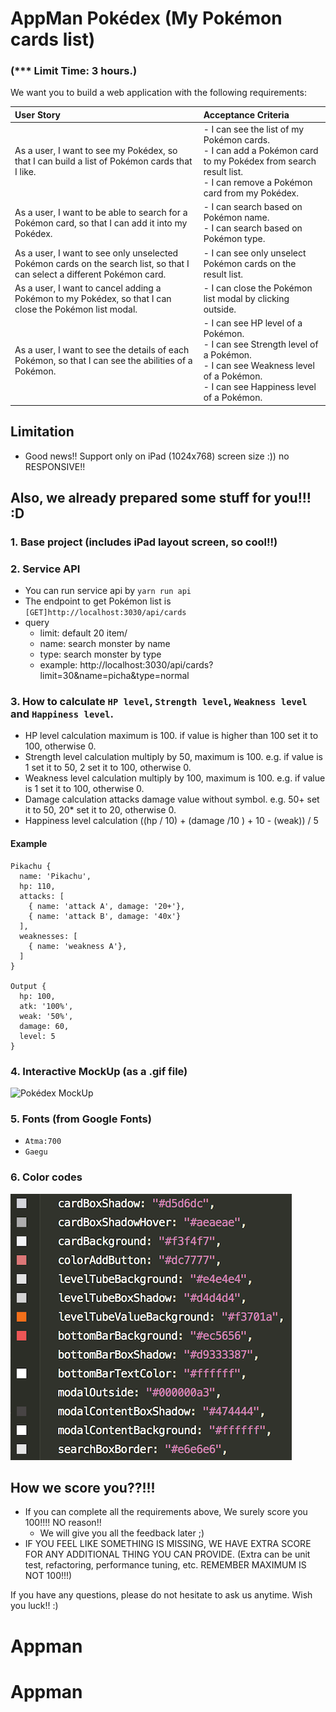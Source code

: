 # AppMan Pokédex (My Pokémon cards list)
### (*** Limit Time: 3 hours.)

We want you to build a web application with the following requirements:

| User Story | Acceptance Criteria |
|:---|:---|
|As a user, I want to see my Pokédex, so that I can build a list of Pokémon cards that I like.|- I can see the list of my Pokémon cards.<br>- I can add a Pokémon card to my Pokédex from search result list.<br>- I can remove a Pokémon card from my Pokédex.|
|As a user, I want to be able to search for a Pokémon card, so that I can add it into my Pokédex.|- I can search based on Pokémon name.<br>- I can search based on Pokémon type.|
|As a user, I want to see only unselected Pokémon cards on the search list, so that I can select a different Pokémon card.|- I can see only unselect Pokémon cards on the result list.|
|As a user, I want to cancel adding a Pokémon to my Pokédex, so that I can close the Pokémon list modal.|- I can close the Pokémon list modal by clicking outside.|
|As a user, I want to see the details of each Pokémon, so that I can see the abilities of a Pokémon.|- I can see HP level of a Pokémon.<br>- I can see Strength level of a Pokémon.<br>- I can see Weakness level of a Pokémon.<br>- I can see Happiness level of a Pokémon.|

## Limitation
- Good news!! Support only on iPad (1024x768) screen size :)) no RESPONSIVE!!

## Also, we already prepared some stuff for you!!! :D

### 1. Base project (includes iPad layout screen, so cool!!)

### 2. Service API
  - You can run service api by `yarn run api`
  - The endpoint to get Pokémon list is `[GET]http://localhost:3030/api/cards`
  - query
    - limit: default 20 item/
    - name: search monster by name
    - type: search monster by type
    - example: http://localhost:3030/api/cards?limit=30&name=picha&type=normal

### 3. How to calculate `HP level`, `Strength level`, `Weakness level` and `Happiness level`.

  - HP level calculation
      maximum is 100. if value is higher than 100 set it to 100, otherwise 0.
  - Strength level calculation
      multiply by 50, maximum is 100. e.g. if value is 1 set it to 50, 2 set it to 100, otherwise 0.
  - Weakness level calculation
      multiply by 100, maximum is 100. e.g. if value is 1 set it to 100, otherwise 0.
  - Damage calculation
      attacks damage value without symbol. e.g. 50+ set it to 50, 20* set it to 20, otherwise 0.
  - Happiness level calculation
       ((hp / 10) + (damage /10 ) + 10 - (weak)) / 5
      
  #### Example
    Pikachu {
      name: 'Pikachu',
      hp: 110,
      attacks: [
        { name: 'attack A', damage: '20+'},
        { name: 'attack B', damage: '40x'}
      ],
      weaknesses: [
        { name: 'weakness A'},
      ]
    }
  
    Output {
      hp: 100,
      atk: '100%',
      weak: '50%',
      damage: 60,
      level: 5
    }
### 4. Interactive MockUp (as a .gif file)

![Pokédex MockUp](screenshot/exam-crop.gif)

### 5. Fonts (from Google Fonts)
  - `Atma:700`
  - `Gaegu`

### 6. Color codes

![Pokédex MockUp](screenshot/color-codes.png)

## How we score you??!!!
  - If you can complete all the requirements above, We surely score you 100!!!! NO reason!!
    - We will give you all the feedback later ;)
  - IF YOU FEEL LIKE SOMETHING IS MISSING, WE HAVE EXTRA SCORE FOR ANY ADDITIONAL THING YOU CAN PROVIDE. (Extra can be unit test, refactoring, performance tuning, etc. REMEMBER MAXIMUM IS NOT 100!!!)

If you have any questions, please do not hesitate to ask us anytime.
Wish you luck!! :)
# Appman
# Appman
